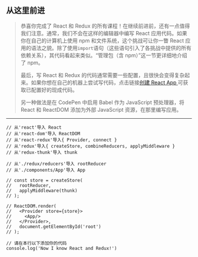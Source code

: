 ## 从这里前进

> 恭喜你完成了 React 和 Redux 的所有课程！在继续前进前，还有一点值得我们注意。通常，我们不会在这样的编辑器中编写 React 应用代码。如果你在自己的计算机上使用 npm 和文件系统，这个挑战可让你一瞥 React 应用的语法之貌。除了使用`import`语句（这些语句引入了各挑战中提供的所有依赖关系），其代码看起来类似。“管理包（含 npm）”这一节更详细地介绍了 npm。
>
> 最后，写 React 和 Redux 的代码通常需要一些配置，且很快会变得复杂起来。如果你想在自己的机器上尝试写代码，点击链接[创建 React App ](https://github.com/facebookincubator/create-react-app)可获取已配置好的现成代码。
>
> 另一种做法是在 CodePen 中启用 Babel 作为 JavaScript 预处理器，将 React 和 ReactDOM 添加为外部 JavaScript 资源，在那里编写应用。

---

```react
// 从'react'导入 React
// 从'react-dom'导入 ReactDOM
// 从'react-redux'导入{ Provider, connect }
// 从'redux'导入{ createStore, combineReducers, applyMiddleware }
// 从'redux-thunk'导入 thunk

// 从'./redux/reducers'导入 rootReducer
// 从'./components/App'导入 App

// const store = createStore(
//   rootReducer,
//   applyMiddleware(thunk)
// );

// ReactDOM.render(
//   <Provider store={store}>
//     <App/>
//   </Provider>,
//   document.getElementById('root')
// );

// 请在本行以下添加你的代码
console.log('Now I know React and Redux!')
```

